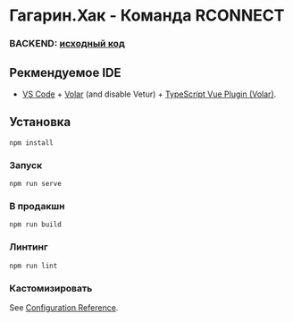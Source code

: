 # Гагарин.Хак - Команда RCONNECT

### BACKEND: [исходный код](https://github.com/RolanIm/gagarin-hack-2024)

## Рекмендуемое IDE

- [VS Code](https://code.visualstudio.com/) + [Volar](https://marketplace.visualstudio.com/items?itemName=Vue.volar) (and disable Vetur) + [TypeScript Vue Plugin (Volar)](https://marketplace.visualstudio.com/items?itemName=Vue.vscode-typescript-vue-plugin).

## Установка
```
npm install
```

### Запуск
```
npm run serve
```

### В продакшн
```
npm run build
```

### Линтинг
```
npm run lint
```

### Кастомизировать
See [Configuration Reference](https://cli.vuejs.org/config/).
